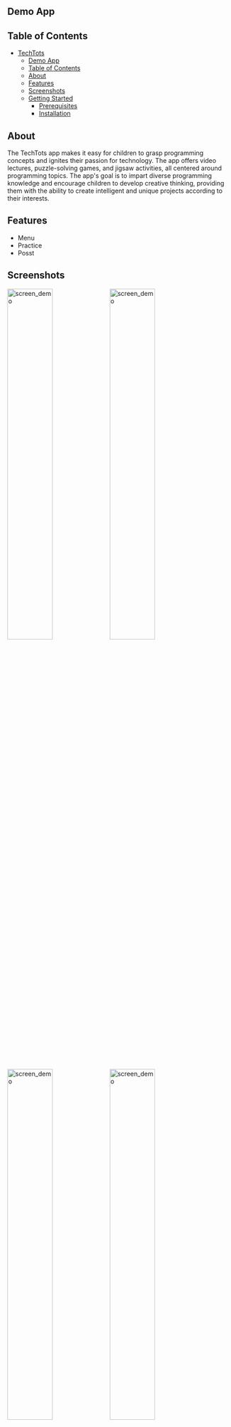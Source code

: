 <!-- # TechTots

<img src="assets/logo.png" width="256" alt='logo'> -->


## Demo App
<!--Lát quay video màn hình rồi đưa lên driver rồi cho link và bên dưới-->


## Table of Contents
- [TechTots](#techtots)
  - [Demo App](#demo-app)
  - [Table of Contents](#table-of-contents)
  - [About](#about)
  - [Features](#features)
  - [Screenshots](#screenshots)
  - [Getting Started](#getting-started)
    - [Prerequisites](#prerequisites)
    - [Installation](#installation)

## About

The TechTots app makes it easy for children to grasp programming concepts and ignites their passion for technology. The app offers video lectures, puzzle-solving games, and jigsaw activities, all centered around programming topics. The app's goal is to impart diverse programming knowledge and encourage children to develop creative thinking, providing them with the ability to create intelligent and unique projects according to their interests.

## Features
- Menu
- Practice
- Posst

## Screenshots

<p float='left'>
<img src="images/IMG_1853.PNG" width="45%" alt='screen_demo'>
<img src="images/IMG_1854.PNG" width="45%" alt='screen_demo'>
<img src="images/IMG_1856.PNG" width="45%" alt='screen_demo'>
<img src="images/IMG_1857.PNG" width="45%" alt='screen_demo'>
<img src="images/IMG_1858.PNG" width="45%" alt='screen_demo'>
<img src="images/IMG_1860.PNG" width="45%" alt='screen_demo'>

</p>



## Getting Started

### Prerequisites

- Node.Js: https://nodejs.org/en
- Expo: https://docs.expo.dev/get-started/installation/
- Yarn: https://classic.yarnpkg.com/lang/en/docs/install/#mac-stable

### Installation

- Clone the repository to your local machine
- Install dependencies using npm or yarn
- Run the app using `yarn start` or another suitable command

```bash
git clone https://github.com/hoanghai777/FitnessFusion-App.git
cd FitnessFusion-App-master
yarn
yarn start